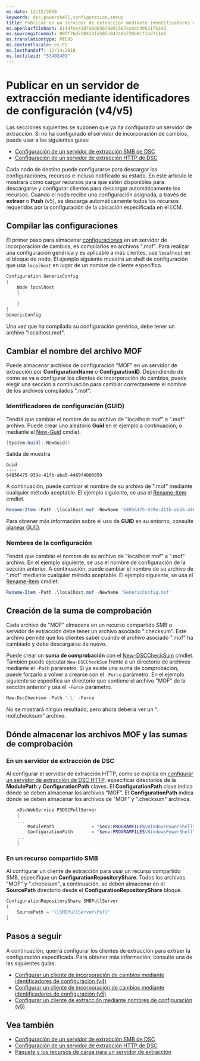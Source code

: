 ```yaml
---
ms.date: 12/12/2018
keywords: dsc,powershell,configuration,setup
title: Publicar en un servidor de extracción mediante identificadores de configuración (v4/v5)
ms.openlocfilehash: 0144fec43d7a8d65b79891567cc0dc3952175343
ms.sourcegitcommit: 00ff76d7d9414fe585c04740b739b9cf14d711e1
ms.translationtype: MTE95
ms.contentlocale: es-ES
ms.lasthandoff: 12/14/2018
ms.locfileid: "53402401"
---
```

# <a name="publish-to-a-pull-server-using-configuration-ids-v4v5"></a>Publicar en un servidor de extracción mediante identificadores de configuración (v4/v5)

Las secciones siguientes se suponen que ya ha configurado un servidor de extracción. Si no ha configurado el servidor de incorporación de cambios, puede usar a las siguientes guías:

- [Configuración de un servidor de extracción SMB de DSC](pullServerSmb.md)
- [Configuración de un servidor de extracción HTTP de DSC](pullServer.md)

Cada nodo de destino puede configurarse para descargar las configuraciones, recursos e incluso notificado su estado. En este artículo le mostrará cómo cargar recursos para que estén disponibles para descargarse y configurar clientes para descargar automáticamente los recursos. Cuando el nodo recibe una configuración asignada, a través de **extraer** o **Push** (v5), se descarga automáticamente todos los recursos requeridos por la configuración de la ubicación especificada en el LCM.

## <a name="compile-configurations"></a>Compilar las configuraciones

El primer paso para almacenar [configuraciones](../configurations/configurations.md) en un servidor de incorporación de cambios, es compilarlos en archivos ".mof". Para realizar una configuración genérica y es aplicable a más clientes, use `localhost` en el bloque de nodo. El ejemplo siguiente muestra un shell de configuración que usa `localhost` en lugar de un nombre de cliente específico.

```powershell
Configuration GenericConfig
{
    Node localhost
    {

    }
}
GenericConfig
```

Una vez que ha compilado su configuración genérico, debe tener un archivo "localhost.mof".

## <a name="renaming-the-mof-file"></a>Cambiar el nombre del archivo MOF

Puede almacenar archivos de configuración "MOF" en un servidor de extracción por **ConfigurationName** o **ConfigurationID**. Dependiendo de cómo se va a configurar los clientes de incorporación de cambios, puede elegir una sección a continuación para cambiar correctamente el nombre de los archivos compilados ".mof".

### <a name="configuration-ids-guid"></a>Identificadores de configuración (GUID)

Tendrá que cambiar el nombre de su archivo de "localhost.mof" a "<GUID>.mof" archivo. Puede crear uno aleatorio **Guid** en el ejemplo a continuación, o mediante el [New-Guid](/powershell/module/microsoft.powershell.utility/new-guid) cmdlet.

```powershell
[System.Guid]::NewGuid()
```

Salida de muestra

```output
Guid
----
64856475-939e-41fb-aba5-4469f4006059
```

A continuación, puede cambiar el nombre de su archivo de ".mof" mediante cualquier método aceptable. El ejemplo siguiente, se usa el [Rename-Item](/powershell/module/microsoft.powershell.management/rename-item) cmdlet.

```powershell
Rename-Item -Path .\localhost.mof -NewName '64856475-939e-41fb-aba5-4469f4006059.mof'
```

Para obtener más información sobre el uso de **GUID** en su entorno, consulte [planear GUID](/powershell/dsc/secureserver#guids).

### <a name="configuration-names"></a>Nombres de la configuración

Tendrá que cambiar el nombre de su archivo de "localhost.mof" a "<Configuration Name>.mof" archivo. En el ejemplo siguiente, se usa el nombre de configuración de la sección anterior. A continuación, puede cambiar el nombre de su archivo de ".mof" mediante cualquier método aceptable. El ejemplo siguiente, se usa el [Rename-Item](/powershell/module/microsoft.powershell.management/rename-item) cmdlet.

```powershell
Rename-Item -Path .\localhost.mof -NewName 'GenericConfig.mof'
```

## <a name="create-the-checksum"></a>Creación de la suma de comprobación

Cada archivo de "MOF" almacena en un recurso compartido SMB o servidor de extracción debe tener un archivo asociado ".checksum". Este archivo permite que los clientes saber cuándo el archivo asociado ".mof" ha cambiado y debe descargarse de nuevo.

Puede crear un **suma de comprobación** con el [New-DSCCheckSum](/powershell/module/psdesiredstateconfiguration/new-dscchecksum) cmdlet. También puede ejecutar `New-DSCCheckSum` frente a un directorio de archivos mediante el `-Path` parámetro. Si ya existe una suma de comprobación, puede forzarlo a volver a crearse con el `-Force` parámetro. En el ejemplo siguiente se especifica un directorio que contiene el archivo "MOF" de la sección anterior y usa el `-Force` parámetro.

```powershell
New-DscChecksum -Path '.\' -Force
```

No se mostrará ningún resultado, pero ahora debería ver un "<GUID or Configuration Name>. mof.checksum" archivo.

## <a name="where-to-store-mof-files-and-checksums"></a>Dónde almacenar los archivos MOF y las sumas de comprobación

### <a name="on-a-dsc-http-pull-server"></a>En un servidor de extracción de DSC

Al configurar el servidor de extracción HTTP, como se explica en [configurar un servidor de extracción de DSC HTTP](pullServer.md), especificar directorios de la **ModulePath** y **ConfigurationPath** claves. El **ConfigurationPath** clave indica dónde se deben almacenar los archivos "MOF". El **ConfigurationPath** indica dónde se deben almacenar los archivos de "MOF" y ".checksum" archivos.

```powershell
    xDscWebService PSDSCPullServer
    {
    ...
        ModulePath              = "$env:PROGRAMFILES\WindowsPowerShell\DscService\Modules"
        ConfigurationPath       = "$env:PROGRAMFILES\WindowsPowerShell\DscService\Configuration"
    ...
    }

```

### <a name="on-an-smb-share"></a>En un recurso compartido SMB

Al configurar un cliente de extracción para usar un recurso compartido SMB, especifique un **ConfigurationRepositoryShare**. Todos los archivos "MOF" y ".checksum", a continuación, se deben almacenar en el **SourcePath** directorio desde el **ConfigurationRepositoryShare** bloque.

```powershell
ConfigurationRepositoryShare SMBPullServer
{
    SourcePath = '\\SMBPullServer\Pull'
}
```

## <a name="next-steps"></a>Pasos a seguir

A continuación, querrá configurar los clientes de extracción para extraer la configuración especificada. Para obtener más información, consulte una de las siguientes guías:

- [Configurar un cliente de incorporación de cambios mediante identificadores de configuración (v4)](pullClientConfigId4.md)
- [Configurar un cliente de incorporación de cambios mediante identificadores de configuración (v5)](pullClientConfigId.md)
- [Configurar un cliente de extracción mediante nombres de configuración (v5)](pullClientConfigNames.md)

## <a name="see-also"></a>Vea también

- [Configuración de un servidor de extracción SMB de DSC](pullServerSmb.md)
- [Configuración de un servidor de extracción HTTP de DSC](pullServer.md)
- [Paquete y los recursos de carga para un servidor de extracción](package-upload-resources.md)
